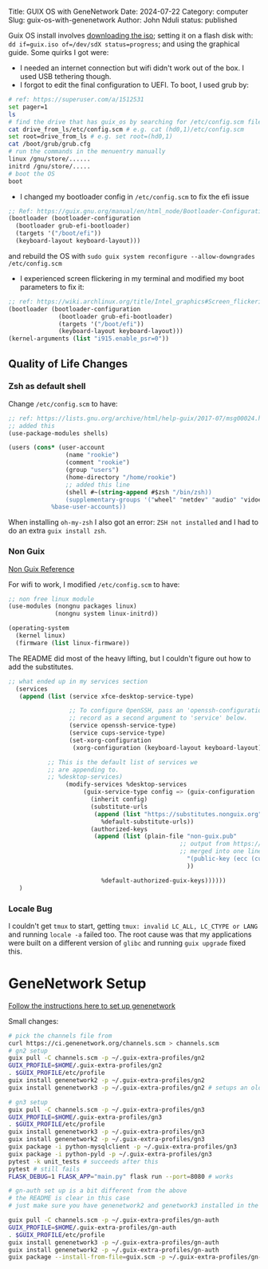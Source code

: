 Title: GUIX OS with GeneNetwork
Date: 2024-07-22
Category: computer
Slug: guix-os-with-genenetwork
Author: John Nduli
status: published

Guix OS install involves [downloading the iso](https://guix.gnu.org/download/);
setting it on a flash disk with: `dd if=guix.iso of=/dev/sdX status=progress`;
and using the graphical guide. Some quirks I got were:

- I needed an internet connection but wifi didn't work out of the box. I used
  USB tethering though.
- I forgot to edit the final configuration to UEFI. To boot, I used grub by:

```bash
# ref: https://superuser.com/a/1512531
set pager=1
ls
# find the drive that has guix_os by searching for /etc/config.scm file
cat drive_from_ls/etc/config.scm # e.g. cat (hd0,1)/etc/config.scm
set root=drive_from_ls # e.g. set root=(hd0,1)
cat /boot/grub/grub.cfg
# run the commands in the menuentry manually
linux /gnu/store/......
initrd /gnu/store/.....
# boot the OS
boot
```

- I changed my bootloader config in `/etc/config.scm` to fix the efi issue

```guile
;; Ref: https://guix.gnu.org/manual/en/html_node/Bootloader-Configuration.html#index-bootloader_002dconfiguration
(bootloader (bootloader-configuration
  (bootloader grub-efi-bootloader)
  (targets '("/boot/efi"))
  (keyboard-layout keyboard-layout)))
```

  and rebuild the OS with `sudo guix system reconfigure --allow-downgrades /etc/config.scm`
- I experienced screen flickering in my terminal and modified my boot parameters
  to fix it:

```guile
;; ref: https://wiki.archlinux.org/title/Intel_graphics#Screen_flickering
(bootloader (bootloader-configuration
              (bootloader grub-efi-bootloader)
              (targets '("/boot/efi"))
              (keyboard-layout keyboard-layout)))
(kernel-arguments (list "i915.enable_psr=0"))
```

## Quality of Life Changes

### Zsh as default shell

Change `/etc/config.scm` to have:

```guile
;; ref: https://lists.gnu.org/archive/html/help-guix/2017-07/msg00024.html
;; added this
(use-package-modules shells)

(users (cons* (user-account
                (name "rookie")
                (comment "rookie")
                (group "users")
                (home-directory "/home/rookie")
                ;; added this line
                (shell #~(string-append #$zsh "/bin/zsh))
                (supplementary-groups '("wheel" "netdev" "audio" "vidoe")))
            %base-user-accounts))
```

When installing `oh-my-zsh` I also got an error: `ZSH not installed` and I had
to do an extra `guix install zsh`.

### Non Guix
[Non Guix Reference](https://gitlab.com/nonguix/nonguix)

For wifi to work, I modified `/etc/config.scm` to have:

```guile
;; non free linux module
(use-modules (nongnu packages linux)
             (nongnu system linux-initrd))

(operating-system
  (kernel linux)
  (firmware (list linux-firmware))
```

The README did most of the heavy lifting, but I couldn't figure out how to add
the substitutes.

```guile
;; what ended up in my services section
  (services
   (append (list (service xfce-desktop-service-type)

                 ;; To configure OpenSSH, pass an 'openssh-configuration'
                 ;; record as a second argument to 'service' below.
                 (service openssh-service-type)
                 (service cups-service-type)
                 (set-xorg-configuration
                  (xorg-configuration (keyboard-layout keyboard-layout))))

           ;; This is the default list of services we
           ;; are appending to.
           ;; %desktop-services)
                (modify-services %desktop-services
                     (guix-service-type config => (guix-configuration
                       (inherit config)
                       (substitute-urls
                        (append (list "https://substitutes.nonguix.org")
                          %default-substitute-urls))
                       (authorized-keys
                        (append (list (plain-file "non-guix.pub"
                                                ;; output from https://substitutes.nonguix.org/signing-key.pub
                                                ;; merged into one line
                                                  "(public-key (ecc (curve Ed25519) (q #C1FD53E5D4CE971933EC50C9F307AE2171A2D3B52C804642A7A35F84F3A4EA98#)))"
                                                  ))

                          %default-authorized-guix-keys))))))
   )

```

### Locale Bug

I couldn't get `tmux` to start, getting `tmux: invalid LC_ALL, LC_CTYPE or LANG`
and running `locale -a` failed too. The root cause was that my applications were
built on a different version of `glibc` and running `guix upgrade` fixed this.

# GeneNetwork Setup

[Follow the instructions here to set up genenetwork](https://issues.genenetwork.org/topics/guix/guix-profiles)

Small changes:

```bash
# pick the channels file from 
curl https://ci.genenetwork.org/channels.scm > channels.scm
# gn2 setup
guix pull -C channels.scm -p ~/.guix-extra-profiles/gn2
GUIX_PROFILE=$HOME/.guix-extra-profiles/gn2
. $GUIX_PROFILE/etc/profile
guix install genenetwork2 -p ~/.guix-extra-profiles/gn2
guix install genenetwork3 -p ~/.guix-extra-profiles/gn2 # setups an older version

# gn3 setup
guix pull -C channels.scm -p ~/.guix-extra-profiles/gn3
GUIX_PROFILE=$HOME/.guix-extra-profiles/gn3
. $GUIX_PROFILE/etc/profile
guix install genenetwork3 -p ~/.guix-extra-profiles/gn3
guix install genenetwork2 -p ~/.guix-extra-profiles/gn3
guix package -i python-mysqlclient -p ~/.guix-extra-profiles/gn3
guix package -i python-pyld -p ~/.guix-extra-profiles/gn3
pytest -k unit_tests # succeeds after this
pytest # still fails
FLASK_DEBUG=1 FLASK_APP="main.py" flask run --port=8080 # works

# gn-auth set up is a bit different from the above
# the README is clear in this case
# just make sure you have genenetwork2 and genetwork3 installed in the profile

guix pull -C channels.scm -p ~/.guix-extra-profiles/gn-auth
GUIX_PROFILE=$HOME/.guix-extra-profiles/gn-auth
. $GUIX_PROFILE/etc/profile
guix install genenetwork3 -p ~/.guix-extra-profiles/gn-auth
guix install genenetwork2 -p ~/.guix-extra-profiles/gn-auth
guix package --install-from-file=guix.scm -p ~/.guix-extra-profiles/gn-auth
```
